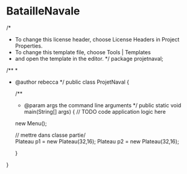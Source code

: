 # BatailleNavale
/*
 * To change this license header, choose License Headers in Project Properties.
 * To change this template file, choose Tools | Templates
 * and open the template in the editor.
 */
package projetnaval;

/**
 *
 * @author rebecca
 */
public class ProjetNaval {

    /**
     * @param args the command line arguments
     */
    public static void main(String[] args) {
        // TODO code application logic here
    
    new Menu();
        
    // mettre dans classe partie/    
    Plateau p1 = new Plateau(32,16);
    Plateau p2 = new Plateau(32,16);
    
    
    }
    
}
